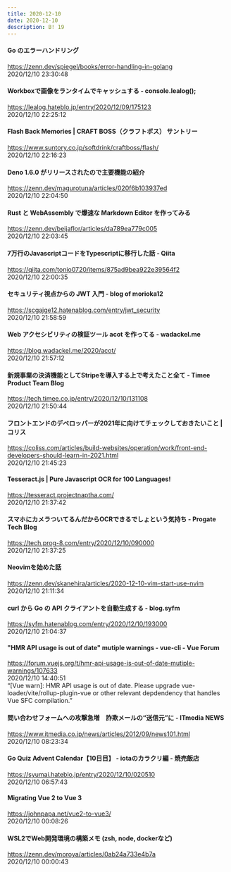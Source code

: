 ```yaml
---
title: 2020-12-10
date: 2020-12-10
description: B! 19
---
```


#### Go のエラーハンドリング
https://zenn.dev/spiegel/books/error-handling-in-golang<br>
2020/12/10 23:30:48<br>


#### Workboxで画像をランタイムでキャッシュする - console.lealog();
https://lealog.hateblo.jp/entry/2020/12/09/175123<br>
2020/12/10 22:25:12<br>


#### Flash Back Memories | CRAFT BOSS（クラフトボス） サントリー
https://www.suntory.co.jp/softdrink/craftboss/flash/<br>
2020/12/10 22:16:23<br>


#### Deno 1.6.0 がリリースされたので主要機能の紹介
https://zenn.dev/magurotuna/articles/020f6b103937ed<br>
2020/12/10 22:04:50<br>


#### Rust と WebAssembly で爆速な Markdown Editor を作ってみる
https://zenn.dev/beijaflor/articles/da789ea779c005<br>
2020/12/10 22:03:45<br>


#### 7万行のJavascriptコードをTypescriptに移行した話 - Qiita
https://qiita.com/tonio0720/items/875ad9bea922e39564f2<br>
2020/12/10 22:00:35<br>


#### セキュリティ視点からの JWT 入門 - blog of morioka12
https://scgajge12.hatenablog.com/entry/jwt_security<br>
2020/12/10 21:58:59<br>


#### Web アクセシビリティの検証ツール acot を作ってる - wadackel.me
https://blog.wadackel.me/2020/acot/<br>
2020/12/10 21:57:12<br>


#### 新規事業の決済機能としてStripeを導入する上で考えたこと全て - Timee Product Team Blog
https://tech.timee.co.jp/entry/2020/12/10/131108<br>
2020/12/10 21:50:44<br>


#### フロントエンドのデベロッパーが2021年に向けてチェックしておきたいこと | コリス
https://coliss.com/articles/build-websites/operation/work/front-end-developers-should-learn-in-2021.html<br>
2020/12/10 21:45:23<br>


#### Tesseract.js | Pure Javascript OCR for 100 Languages!
https://tesseract.projectnaptha.com/<br>
2020/12/10 21:37:42<br>


#### スマホにカメラついてるんだからOCRできるでしょという気持ち - Progate Tech Blog
https://tech.prog-8.com/entry/2020/12/10/090000<br>
2020/12/10 21:37:25<br>


#### Neovimを始めた話
https://zenn.dev/skanehira/articles/2020-12-10-vim-start-use-nvim<br>
2020/12/10 21:11:34<br>


#### curl から Go の API クライアントを自動生成する - blog.syfm
https://syfm.hatenablog.com/entry/2020/12/10/193000<br>
2020/12/10 21:04:37<br>


#### "HMR API usage is out of date" mutiple warnings - vue-cli - Vue Forum
https://forum.vuejs.org/t/hmr-api-usage-is-out-of-date-mutiple-warnings/107633<br>
2020/12/10 14:40:51<br>
“[Vue warn]: HMR API usage is out of date. Please upgrade vue-loader/vite/rollup-plugin-vue or other relevant depdendency that handles Vue SFC compilation.”


#### 問い合わせフォームへの攻撃急増　詐欺メールの“送信元”に - ITmedia NEWS
https://www.itmedia.co.jp/news/articles/2012/09/news101.html<br>
2020/12/10 08:23:34<br>


#### Go Quiz Advent Calendar【10日目】 - iotaのカラクリ編 - 焼売飯店
https://syumai.hateblo.jp/entry/2020/12/10/020510<br>
2020/12/10 06:57:43<br>


#### Migrating Vue 2 to Vue 3
https://johnpapa.net/vue2-to-vue3/<br>
2020/12/10 00:08:26<br>


#### WSL2でWeb開発環境の構築メモ (zsh, node, dockerなど)
https://zenn.dev/moroya/articles/0ab24a733e4b7a<br>
2020/12/10 00:00:43<br>



